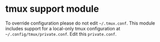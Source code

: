 # tmux support module

To override configuration please do not edit `~/.tmux.conf`.  This
module includes support for a local-only tmux configuration at
`~/.config/tmux/private.conf`.  Edit this `private.conf`.

